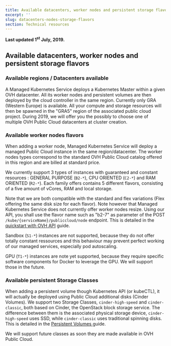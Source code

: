 ```yaml
---
title: Available datacenters, worker nodes and persistent storage flavors
excerpt: ''
slug: datacenters-nodes-storage-flavors
section: Technical resources
---
```


**Last updated 1<sup>st</sup> July, 2019.**

## Available datacenters, worker nodes and persistent storage flavors

### Available regions / Datacenters available

A Managed Kubernetes Service deploys a Kubernetes Master within a given OVH datacenter. All its worker nodes and persistent volumes are then deployed by the cloud controller in the same region.
Currently only GRA (Western Europe) is available. All your compute and storage resources will then be spawned in the "GRA5" region of the associated public cloud project.
During 2019, we will offer you the possibly to choose one of multiple OVH Public Cloud datacenters at cluster creation.

### Available worker nodes flavors 

When adding a worker node, Managed Kubernetes Service will deploy a managed Public Cloud instance in the same region/datacenter. The worker nodes types correspond to the standard OVH Public Cloud catalog offered in this region and are billed at standard price.

We currently support 3 types of instances with guaranteed and constant resources : GENERAL PURPOSE (`B2-*`), CPU ORIENTED (`C2-*`) and RAM ORIENTED (`R2-*`). Each family offers contains 5 different flavors, consisting of a five amount of vCores, RAM and local storage.

Note that we are both compatible with the standard and flex variations (Flex offering the same disk size for each flavor). Note however that Managed Kubernetes Service does not currently offer worker nodes resize. Using our API, you shall use the flavor name such as "b2-7" as parameter of the POST `/kube/{serviceName}/publiccloud/node` endpoint. This is detailed in the [quickstart with OVH API](../deploying-hello-world-ovh-api/) guide.

Sandbox (`S1-*`) instances are not supported, because they do not offer totally constant ressources and this behaviour may prevent perfect working of our managed services, especially pod autoscaling.

GPU (`T1-*`) instances are note yet supported, because they require specific software components for Docker to leverage the GPU. We will support those in the future.

### Available persistent Storage Classes

When adding a persistent volume though Kubernetes API (or kubeCTL), it will actually be deployed using Public Cloud additional disks (Cinder Volumes). We support two Storage Classes, `cinder-high-speed` and `cinder-classic`, both based on Cinder, the OpenStack block storage service. The difference between them is the associated physical storage device, `cinder-high-speed` uses SSD, while `cinder-classic` uses traditional spinning disks. This is detailed in the [Persistent Volumes ](../ovh-kubernetes-persistent-volumes/) guide.

We will support future classes as soon they are made available in OVH Public Cloud.
